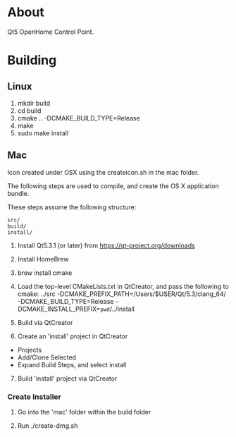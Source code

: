 # About
Qt5 OpenHome Control Point.

# Building

## Linux

1. mkdir build
2. cd build
3. cmake .. -DCMAKE_BUILD_TYPE=Release
4. make
5. sudo make install


## Mac

Icon created under OSX using the createicon.sh in the mac folder.

The following steps are used to compile, and create the OS X application
bundle.

These steps assume the following structure:

    src/
    build/
    install/

1. Install Qt5.3.1 (or later) from https://qt-project.org/downloads

2. Install HomeBrew

3. brew install cmake

4. Load the top-level CMakeLists.txt in QtCreator, and pass the following to cmake:
     ../src -DCMAKE_PREFIX_PATH=/Users/$USER/Qt/5.3/clang_64/ -DCMAKE_BUILD_TYPE=Release -DCMAKE_INSTALL_PREFIX=`pwd`/../install

5. Build via QtCreator

6. Create an 'install' project in QtCreator
  - Projects
  - Add/Clone Selected
  - Expand Build Steps, and select install

7. Build 'install' project via QtCreator


### Create Installer

1. Go into the 'mac' folder within the build folder

2. Run ./create-dmg.sh

